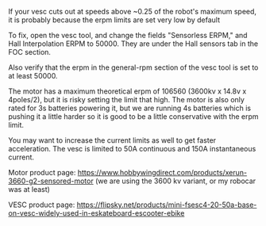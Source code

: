 If your vesc cuts out at speeds above ~0.25 of the robot's maximum speed, it is probably because the erpm limits are set very low by default

To fix, open the vesc tool, and change the fields "Sensorless ERPM," and Hall Interpolation ERPM to 50000. They are under the Hall sensors tab in the FOC section.

Also verify that the erpm in the general-rpm section of the vesc tool is set to at least 50000.

The motor has a maximum theoretical erpm of 106560 (3600kv x 14.8v x 4poles/2), but it is risky setting the limit that high. The motor is also only rated for 3s batteries powering it, but we are running 4s batteries which is pushing it a little harder so it is good to be a little conservative with the erpm limit.

You may want to increase the current limits as well to get faster acceleration. The vesc is limited to 50A continuous and 150A instantaneous current.

Motor product page:
https://www.hobbywingdirect.com/products/xerun-3660-g2-sensored-motor (we are using the 3600 kv variant, or my robocar was at least)

VESC product page:
https://flipsky.net/products/mini-fsesc4-20-50a-base-on-vesc-widely-used-in-eskateboard-escooter-ebike
